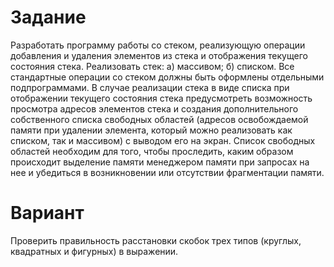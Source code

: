 # Задание
Разработать программу работы со стеком, реализующую операции добавления и
удаления элементов из стека и отображения текущего состояния стека. Реализовать
стек: а) массивом; б) списком.
Все стандартные операции со стеком должны быть оформлены отдельными
подпрограммами. В случае реализации стека в виде списка при отображении текущего
состояния стека предусмотреть возможность просмотра адресов элементов стека и
создания дополнительного собственного списка свободных областей (адресов
освобождаемой памяти при удалении элемента, который можно реализовать как
списком, так и массивом) с выводом его на экран. Список свободных областей
необходим для того, чтобы проследить, каким образом происходит выделение памяти
менеджером памяти при запросах на нее и убедиться в возникновении или отсутствии
фрагментации памяти.

# Вариант
Проверить правильность расстановки скобок трех типов (круглых, квадратных и 
фигурных) в выражении.